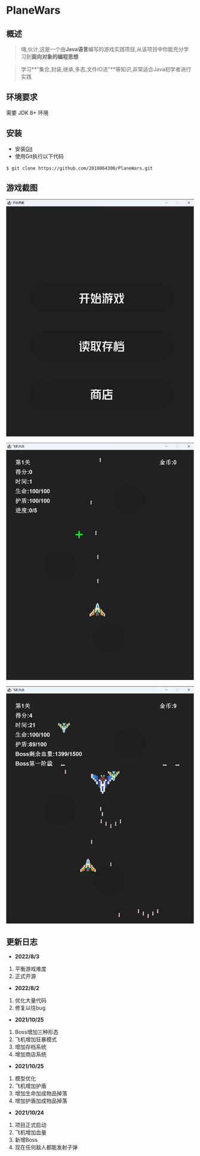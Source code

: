 # PlaneWars

## 概述

> 嗨,伙计,这是一个由**Java语言**编写的游戏实践项目,从该项目中你能充分学习到**面向对象的编程思想**

> 学习**"集合,封装,继承,多态,文件IO流"**等知识,非常适合Java初学者进行实践

## 环境要求

需要 JDK 8+ 环境

## 安装

- 安装[Git](https://git-scm.com/)
- 使用Git执行以下代码

```
$ git clone https://github.com/2818064300/PlaneWars.git
```

## 游戏截图

![截图1](https://github.com/2818064300/PlaneWars/blob/master/intro/img1.png)

![截图2](https://github.com/2818064300/PlaneWars/blob/master/intro/img2.png)

![截图3](https://github.com/2818064300/PlaneWars/blob/master/intro/img3.png)

## 更新日志

- **2022/8/3**

1. 平衡游戏难度
2. 正式开源

- **2022/8/2**

1. 优化大量代码
2. 修复以往bug

- **2021/10/25**

1. Boss增加三种形态
2. 飞机增加狂暴模式
3. 增加存档系统
4. 增加商店系统

- **2021/10/25**

1. 模型优化
2. 飞机增加护盾
3. 增加生命加成物品掉落
4. 增加护盾加成物品掉落

- **2021/10/24**

1. 项目正式启动
2. 飞机增加血量
3. 新增Boss
4. 现在任何敌人都能发射子弹
